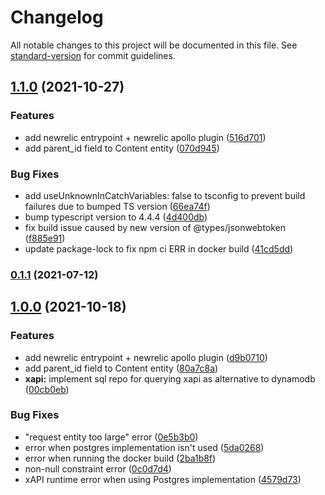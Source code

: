 # Changelog

All notable changes to this project will be documented in this file. See [standard-version](https://github.com/conventional-changelog/standard-version) for commit guidelines.

## [1.1.0](https://bitbucket.org/calmisland/kidsloop-assessment-service/compare/v1.0.0...v1.1.0) (2021-10-27)


### Features

* add newrelic entrypoint + newrelic apollo plugin ([516d701](https://bitbucket.org/calmisland/kidsloop-assessment-service/commit/516d7017d850ffab1f17470ebd1438b271f4ab73))
* add parent_id field to Content entity ([070d945](https://bitbucket.org/calmisland/kidsloop-assessment-service/commit/070d9453e47efcbbf88c2b2d3108b07288834a38))


### Bug Fixes

* add useUnknownInCatchVariables: false to tsconfig to prevent build failures due to bumped TS version ([66ea74f](https://bitbucket.org/calmisland/kidsloop-assessment-service/commit/66ea74f5779ecd36c7d69b5b9b91acc8c937dffc))
* bump typescript version to 4.4.4 ([4d400db](https://bitbucket.org/calmisland/kidsloop-assessment-service/commit/4d400db3827f60822c8eccf13a4d9a5010bc7034))
* fix build issue caused by new version of @types/jsonwebtoken ([f885e91](https://bitbucket.org/calmisland/kidsloop-assessment-service/commit/f885e91cbee5b45230dda724e7a4f4efc33f28bc))
* update package-lock to fix npm ci ERR in docker build ([41cd5dd](https://bitbucket.org/calmisland/kidsloop-assessment-service/commit/41cd5dd0af30e67e904a7a9721813112bca64941))

### [0.1.1](https://bitbucket.org/calmisland/kidsloop-assessment-service/compare/v0.1.0...v0.1.1) (2021-07-12)

## [1.0.0](https://calmisland///compare/v0.1.0...v1.0.0) (2021-10-18)


### Features

* add newrelic entrypoint + newrelic apollo plugin ([d9b0710](https://calmisland///commit/d9b07109efe04d359a755ad7af11bb7c7b420c65))
* add parent_id field to Content entity ([80a7c8a](https://calmisland///commit/80a7c8afd57dbdead0ceea414f70c408cb206062))
* **xapi:** implement sql repo for querying xapi as alternative to dynamodb ([00cb0eb](https://calmisland///commit/00cb0eb641a5187e62cd2f2700022c7d1788944e))


### Bug Fixes

* "request entity too large" error ([0e5b3b0](https://calmisland///commit/0e5b3b0473efdc0dd83c2a6548496aff959fe797))
* error when postgres implementation isn't used ([5da0268](https://calmisland///commit/5da02684700b70abdef23e0f9be8a8f98c74d5c2))
* error when running the docker build ([2ba1b8f](https://calmisland///commit/2ba1b8fc0b67b4a0c3b5c86f1d1bbf482f553424))
* non-null constraint error ([0c0d7d4](https://calmisland///commit/0c0d7d41e889332eb53c19bea432efa961be74d5))
* xAPI runtime error when using Postgres implementation ([4579d73](https://calmisland///commit/4579d733d75ee56b3e85e0d41c7e0ad7f03a5b47))
